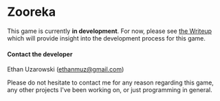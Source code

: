 # Zooreka

This game is currently **in development**. For now, please see [the Writeup](/master/Writeup.md) which will provide insight into the development process for this game.

#### Contact the developer

Ethan Uzarowski (ethanmuz@gmail.com)

Please do not hesitate to contact me for any reason regarding this game, any other projects I've been working on, or just programming in general.
